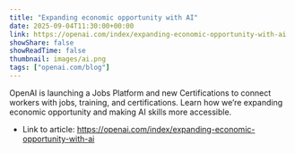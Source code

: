 ```yaml
---
title: "Expanding economic opportunity with AI"
date: 2025-09-04T11:30:00+00:00
link: https://openai.com/index/expanding-economic-opportunity-with-ai
showShare: false
showReadTime: false
thumbnail: images/ai.png
tags: ["openai.com/blog"]
---
```

OpenAI is launching a Jobs Platform and new Certifications to connect workers with jobs, training, and certifications. Learn how we’re expanding economic opportunity and making AI skills more accessible.

- Link to article: https://openai.com/index/expanding-economic-opportunity-with-ai